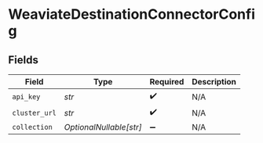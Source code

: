 # WeaviateDestinationConnectorConfig


## Fields

| Field                   | Type                    | Required                | Description             |
| ----------------------- | ----------------------- | ----------------------- | ----------------------- |
| `api_key`               | *str*                   | :heavy_check_mark:      | N/A                     |
| `cluster_url`           | *str*                   | :heavy_check_mark:      | N/A                     |
| `collection`            | *OptionalNullable[str]* | :heavy_minus_sign:      | N/A                     |